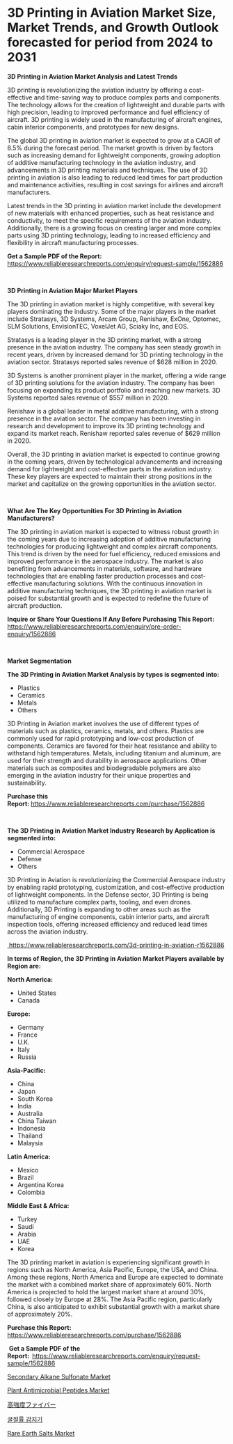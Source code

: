 <p><h1>3D Printing in Aviation Market Size, Market Trends, and Growth Outlook forecasted for period from 2024 to 2031</h1></p><p><strong>3D Printing in Aviation Market Analysis and Latest Trends</strong></p>
<p><p>3D printing is revolutionizing the aviation industry by offering a cost-effective and time-saving way to produce complex parts and components. The technology allows for the creation of lightweight and durable parts with high precision, leading to improved performance and fuel efficiency of aircraft. 3D printing is widely used in the manufacturing of aircraft engines, cabin interior components, and prototypes for new designs.</p><p>The global 3D printing in aviation market is expected to grow at a CAGR of 8.5% during the forecast period. The market growth is driven by factors such as increasing demand for lightweight components, growing adoption of additive manufacturing technology in the aviation industry, and advancements in 3D printing materials and techniques. The use of 3D printing in aviation is also leading to reduced lead times for part production and maintenance activities, resulting in cost savings for airlines and aircraft manufacturers.</p><p>Latest trends in the 3D printing in aviation market include the development of new materials with enhanced properties, such as heat resistance and conductivity, to meet the specific requirements of the aviation industry. Additionally, there is a growing focus on creating larger and more complex parts using 3D printing technology, leading to increased efficiency and flexibility in aircraft manufacturing processes.</p></p>
<p><strong>Get a Sample PDF of the Report:&nbsp;</strong> <a href="https://www.reliableresearchreports.com/enquiry/request-sample/1562886">https://www.reliableresearchreports.com/enquiry/request-sample/1562886</a></p>
<p>&nbsp;</p>
<p><strong>3D Printing in Aviation Major Market Players</strong></p>
<p><p>The 3D printing in aviation market is highly competitive, with several key players dominating the industry. Some of the major players in the market include Stratasys, 3D Systems, Arcam Group, Renishaw, ExOne, Optomec, SLM Solutions, EnvisionTEC, VoxelJet AG, Sciaky Inc, and EOS.</p><p>Stratasys is a leading player in the 3D printing market, with a strong presence in the aviation industry. The company has seen steady growth in recent years, driven by increased demand for 3D printing technology in the aviation sector. Stratasys reported sales revenue of $628 million in 2020.</p><p>3D Systems is another prominent player in the market, offering a wide range of 3D printing solutions for the aviation industry. The company has been focusing on expanding its product portfolio and reaching new markets. 3D Systems reported sales revenue of $557 million in 2020.</p><p>Renishaw is a global leader in metal additive manufacturing, with a strong presence in the aviation sector. The company has been investing in research and development to improve its 3D printing technology and expand its market reach. Renishaw reported sales revenue of $629 million in 2020.</p><p>Overall, the 3D printing in aviation market is expected to continue growing in the coming years, driven by technological advancements and increasing demand for lightweight and cost-effective parts in the aviation industry. These key players are expected to maintain their strong positions in the market and capitalize on the growing opportunities in the aviation sector.</p></p>
<p>&nbsp;</p>
<p><strong>What Are The Key Opportunities For 3D Printing in Aviation Manufacturers?</strong></p>
<p><p>The 3D printing in aviation market is expected to witness robust growth in the coming years due to increasing adoption of additive manufacturing technologies for producing lightweight and complex aircraft components. This trend is driven by the need for fuel efficiency, reduced emissions and improved performance in the aerospace industry. The market is also benefiting from advancements in materials, software, and hardware technologies that are enabling faster production processes and cost-effective manufacturing solutions. With the continuous innovation in additive manufacturing techniques, the 3D printing in aviation market is poised for substantial growth and is expected to redefine the future of aircraft production.</p></p>
<p><strong>Inquire or Share Your Questions If Any Before Purchasing This Report:</strong> <a href="https://www.reliableresearchreports.com/enquiry/pre-order-enquiry/1562886">https://www.reliableresearchreports.com/enquiry/pre-order-enquiry/1562886</a></p>
<p>&nbsp;</p>
<p><strong>Market Segmentation</strong></p>
<p><strong>The 3D Printing in Aviation Market Analysis by types is segmented into:</strong></p>
<p><ul><li>Plastics</li><li>Ceramics</li><li>Metals</li><li>Others</li></ul></p>
<p><p>3D Printing in Aviation market involves the use of different types of materials such as plastics, ceramics, metals, and others. Plastics are commonly used for rapid prototyping and low-cost production of components. Ceramics are favored for their heat resistance and ability to withstand high temperatures. Metals, including titanium and aluminum, are used for their strength and durability in aerospace applications. Other materials such as composites and biodegradable polymers are also emerging in the aviation industry for their unique properties and sustainability.</p></p>
<p><strong>Purchase this Report:&nbsp;</strong><a href="https://www.reliableresearchreports.com/purchase/1562886">https://www.reliableresearchreports.com/purchase/1562886</a></p>
<p>&nbsp;</p>
<p><strong>The 3D Printing in Aviation Market Industry Research by Application is segmented into:</strong></p>
<p><ul><li>Commercial Aerospace</li><li>Defense</li><li>Others</li></ul></p>
<p><p>3D Printing in Aviation is revolutionizing the Commercial Aerospace industry by enabling rapid prototyping, customization, and cost-effective production of lightweight components. In the Defense sector, 3D Printing is being utilized to manufacture complex parts, tooling, and even drones. Additionally, 3D Printing is expanding to other areas such as the manufacturing of engine components, cabin interior parts, and aircraft inspection tools, offering increased efficiency and reduced lead times across the aviation industry.</p></p>
<p><a href="https://www.reliableresearchreports.com/3d-printing-in-aviation-r1562886">&nbsp;https://www.reliableresearchreports.com/3d-printing-in-aviation-r1562886</a></p>
<p><strong>In terms of Region, the 3D Printing in Aviation Market Players available by Region are:</strong></p>
<p>
    <p> <strong> North America: </strong>
        <ul>
            <li>United States</li>
            <li>Canada</li>
        </ul>
        </p> 
    <p> <strong> Europe: </strong>
        <ul>
            <li>Germany</li>
            <li>France</li>
            <li>U.K.</li>
            <li>Italy</li>
            <li>Russia</li>
        </ul>
        </p> 
    <p> <strong> Asia-Pacific: </strong>
        <ul>
            <li>China</li>
            <li>Japan</li>
            <li>South Korea</li>
            <li>India</li>
            <li>Australia</li>
            <li>China Taiwan</li>
            <li>Indonesia</li>
            <li>Thailand</li>
            <li>Malaysia</li>
        </ul>
        </p> 
    <p> <strong> Latin America: </strong>
        <ul>
            <li>Mexico</li>
            <li>Brazil</li>
            <li>Argentina Korea</li>
            <li>Colombia</li>
        </ul>
        </p> 
    <p> <strong> Middle East & Africa: </strong>
        <ul>
            <li>Turkey</li>
            <li>Saudi</li>
            <li>Arabia</li>
            <li>UAE</li>
            <li>Korea</li>
        </ul>
    </p>
    </p>
<p><p>The 3D printing market in aviation is experiencing significant growth in regions such as North America, Asia Pacific, Europe, the USA, and China. Among these regions, North America and Europe are expected to dominate the market with a combined market share of approximately 60%. North America is projected to hold the largest market share at around 30%, followed closely by Europe at 28%. The Asia Pacific region, particularly China, is also anticipated to exhibit substantial growth with a market share of approximately 20%.</p></p>
<p><strong>Purchase this Report: </strong><a href="https://www.reliableresearchreports.com/purchase/1562886">https://www.reliableresearchreports.com/purchase/1562886</a></p>
<p>&nbsp;<strong>Get a Sample PDF of the Report:&nbsp;&nbsp;</strong><a href="https://www.reliableresearchreports.com/enquiry/request-sample/1562886">https://www.reliableresearchreports.com/enquiry/request-sample/1562886</a></p>
<p><strong></strong></p>
<p><p><a href="https://www.linkedin.com/pulse/secondary-alkane-sulfonate-market-goal-estimating-size-future-ubbec?trackingId=v96Nvxe4XygYXttO9LsgeA%3D%3D">Secondary Alkane Sulfonate Market</a></p><p><a href="https://issuu.com/reportprime-2/docs/plant-antimicrobial-peptides-market-size-2030.pptx">Plant Antimicrobial Peptides Market</a></p><p><a href="https://github.com/mcbeesbxa270/Market-Research-Report-List-1/blob/main/821491526670.md">高強度ファイバー</a></p><p><a href="https://github.com/vsckjg50460/Market-Research-Report-List-1/blob/main/691450024686.md">굴절률 감지기</a></p><p><a href="https://issuu.com/reportprime-2/docs/rare-earth-salts-market-size-2030.pptx">Rare Earth Salts Market</a></p></p>